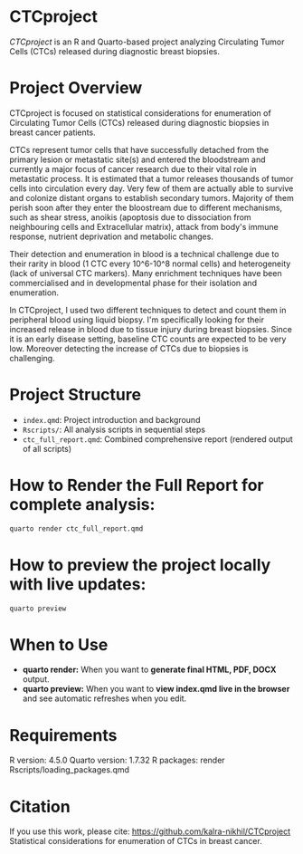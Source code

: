 # CTCproject

*CTCproject* is an R and Quarto-based project analyzing Circulating Tumor Cells (CTCs) released during diagnostic breast biopsies.

# Project Overview
CTCproject is focused on statistical considerations for enumeration of Circulating Tumor Cells (CTCs) released during diagnostic biopsies in breast cancer patients.

CTCs represent tumor cells that have successfully detached from the primary lesion or metastatic site(s) and entered the bloodstream and currently a major focus of cancer research due to their vital role in metastatic process. It is estimated that a tumor releases thousands of tumor cells into circulation every day. Very few of them are actually able to survive and colonize distant organs to establish secondary tumors. Majority of them perish soon after they enter the bloostream due to different mechanisms, such as shear stress, anoikis (apoptosis due to dissociation from neighbouring cells and Extracellular matrix), attack from body's immune response, nutrient deprivation and metabolic changes.

Their detection and enumeration in blood is a technical challenge due to their rarity in blood (1 CTC every 10^6-10^8 normal cells) and heterogeneity (lack of universal CTC markers). Many enrichment techniques have been commercialised and in developmental phase for their isolation and enumeration.

In CTCproject, I used two different techniques to detect and count them in peripheral blood using liquid biopsy. I'm specifically looking for their increased release in blood due to tissue injury during breast biopsies. Since it is an early disease setting, baseline CTC counts are expected to be very low. Moreover detecting the increase of CTCs due to biopsies is challenging.

# Project Structure
- `index.qmd`: Project introduction and background
- `Rscripts/`: All analysis scripts in sequential steps
- `ctc_full_report.qmd`: Combined comprehensive report (rendered output of all scripts)

# How to Render the Full Report for complete analysis:
```bash
quarto render ctc_full_report.qmd
```
# How to preview the project locally with live updates:
```bash
quarto preview
```
# When to Use

- **quarto render:** When you want to **generate final HTML, PDF, DOCX** output.
- **quarto preview:** When you want to **view index.qmd live in the browser** and see automatic refreshes when you edit.

# Requirements
R version: 4.5.0
Quarto version: 1.7.32
R packages: render Rscripts/loading_packages.qmd

# Citation
If you use this work, please cite:
https://github.com/kalra-nikhil/CTCproject
Statistical considerations for enumeration of CTCs in breast cancer.
